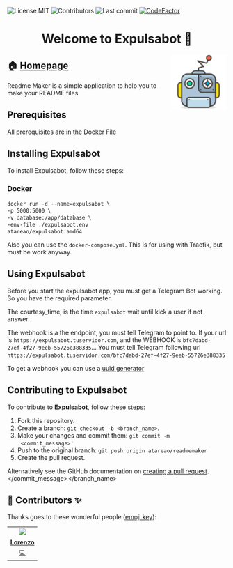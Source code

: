 
<!-- start project-info -->
<!--
project_title: Expulsabot
github_project: https://github.com/atareao/expulsabot
license: MIT
icon: /datos/Sync/Programacion/docker/expulsabot/expulsabot.svg
homepage: https://www.atareao.es/aplicacion/expulsabot
license-badge: True
contributors-badge: True
lastcommit-badge: True
codefactor-badge: True
--->

<!-- end project-info -->

<!-- start badges -->

![License MIT](https://img.shields.io/badge/license-MIT-green)
![Contributors](https://img.shields.io/github/contributors-anon/atareao/expulsabot)
![Last commit](https://img.shields.io/github/last-commit/atareao/expulsabot)
[![CodeFactor](https://www.codefactor.io/repository/github/atareao/expulsabot/badge/master)](https://www.codefactor.io/repository/github/atareao/expulsabot/overview/master)
<!-- end badges -->

<!-- start description -->
<h1 align="center">Welcome to <span id="project_title">Expulsabot</span> 👋</h1>
<p>
<a href="https://www.atareao.es/aplicacion/expulsabot" id="homepage" rel="nofollow">
<img align="right" height="128" id="icon" src="expulsabot.svg" width="128"/>
</a>
</p>
<h2>🏠 <a href="https://www.atareao.es/aplicacion/expulsabot" id="homepage">Homepage</a></h2>
<p>Readme Maker is a simple application to help you to make your README files</p>

<!-- end description -->

<!-- start prerequisites -->
## Prerequisites

All prerequisites are in the Docker File

<!-- end prerequisites -->

<!-- start installing -->
## Installing <span id="project_title">Expulsabot</span>

To install <span id="project_title">Expulsabot</span>, follow these steps:

### Docker

```
docker run -d --name=expulsabot \
-p 5000:5000 \
-v database:/app/database \
-env-file ./expulsabot.env
atareao/expulsabot:amd64
```

Also you can use the `docker-compose.yml`. This is for using with Traefik, but must be work anyway.


<!-- end installing -->

<!-- start using -->
## Using <span id="project_title">Expulsabot</span>

Before you start the expulsabot app, you must get a Telegram Bot working. So you  have the required parameter.

The courtesy_time, is the time `expulsabot` wait until kick a user if not answer.

The webhook is a the endpoint, you must tell Telegram to point to. If your url is `https://expulsabot.tuservidor.com`, and the WEBHOOK is `bfc7dabd-27ef-4f27-9eeb-55726e388335`... You must tell Telegram following url `https://expulsabot.tuservidor.com/bfc7dabd-27ef-4f27-9eeb-55726e388335`

To get a webhook you can use a [uuid generator](https://www.uuidgenerator.net/)

<!-- end using -->

<!-- start contributing -->
## Contributing to <span id="project_title">Expulsabot</span>

To contribute to **<span id="project_title">Expulsabot</span>**, follow these steps:

1. Fork this repository.
2. Create a branch: `git checkout -b <branch_name>`.
3. Make your changes and commit them: `git commit -m '<commit_message>'`
4. Push to the original branch: `git push origin atareao/readmemaker`
5. Create the pull request.

Alternatively see the GitHub documentation on [creating a pull request](https://help.github.com/en/github/collaborating-with-issues-and-pull-requests/creating-a-pull-request).
</commit_message></branch_name>

<!-- end contributing -->

<!-- start contributors -->
## 👤 Contributors ✨

Thanks goes to these wonderful people ([emoji key](https://allcontributors.org/docs/en/emoji-key)):




<!-- end contributors -->

<!-- start table-contributors -->

<table id="contributors">
	<tr id="info_avatar">
		<td id="atareao" align="center">
			<a href="https://github.com/atareao">
				<img src="https://avatars3.githubusercontent.com/u/298055?v=4" width="100px"/>
			</a>
		</td>
	</tr>
	<tr id="info_name">
		<td id="atareao" align="center">
			<a href="https://github.com/atareao">
				<strong>Lorenzo</strong>
			</a>
		</td>
	</tr>
	<tr id="info_commit">
		<td id="atareao" align="center">
			<a href="/commits?author=atareao">
				<span id="role">💻</span>
			</a>
		</td>
	</tr>
</table>
<!-- end table-contributors -->
